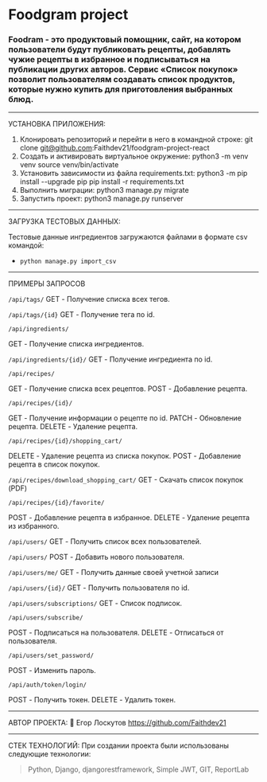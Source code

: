 # Foodgram project

### Foodram - это продуктовый помощник, сайт, на котором пользователи будут публиковать рецепты, добавлять чужие рецепты в избранное и подписываться на публикации других авторов. Сервис «Список покупок» позволит пользователям создавать список продуктов, которые нужно купить для приготовления выбранных блюд.

---

УСТАНОВКА ПРИЛОЖЕНИЯ:

1. Клонировать репозиторий и перейти в него в командной строке:
   git clone git@github.com:Faithdev21/foodgram-project-react
2. Cоздать и активировать виртуальное окружение:
   python3 -m venv venv
   source venv/bin/activate
3. Установить зависимости из файла requirements.txt:
   python3 -m pip install --upgrade pip
   pip install -r requirements.txt
4. Выполнить миграции:
   python3 manage.py migrate
5. Запустить проект:
   python3 manage.py runserver

---

ЗАГРУЗКА ТЕСТОВЫХ ДАННЫХ:

Тестовые данные ингредиентов
загружаются файлами в формате csv командой:

- `python manage.py import_csv`

---

ПРИМЕРЫ ЗАПРОСОВ

`/api/tags/`
GET -  Получение списка всех тегов.

`/api/tags/{id}`
GET - Получение тега по id.

`/api/ingredients/`

GET - Получение списка ингредиентов.

`/api/ingredients/{id}/`
GET - Получение ингредиента по id.

`/api/recipes/`

GET - Получение списка всех рецептов.
POST - Добавление рецепта.

`/api/recipes/{id}/`

GET - Получение информации о рецепте по id.
PATCH - Обновление рецепта.
DELETE - Удаление рецепта.

`/api/recipes/{id}/shopping_cart/`

DELETE - Удаление рецепта из списка покупок.
POST - Добавление рецепта в список покупок.

`/api/recipes/download_shopping_cart/`
GET - Cкачать список покупок (PDF)

`/api/recipes/{id}/favorite/`

POST - Добавление рецепта в избранное.
DELETE - Удаление рецепта из избранного.

`/api/users/`
GET - Получить список всех пользователей.

`/api/users/`
POST - Добавить нового пользователя.

`/api/users/me/`
GET - Получить данные своей учетной записи

`/api/users/{id}/`
GET - Получить пользователя по id.

`/api/users/subscriptions/`
GET -  Список подписок.

`/api/users/subscribe/`

POST - Подписаться на пользователя.
DELETE - Отписаться от пользователя.

`/api/users/set_password/`

POST - Изменить пароль.

`/api/auth/token/login/`

POST - Получить токен.
DELETE - Удалить токен.

---

АВТОР ПРОЕКТА:
🚀️ Егор Лоскутов https://github.com/Faithdev21

---

СТЕК ТЕХНОЛОГИЙ: При создании проекта были использованы следующие технологии:

> Python, Django, djangorestframework, Simple JWT, GIT, ReportLab
